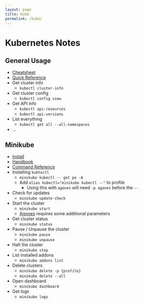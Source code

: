 ```yaml
---
layout: page
title: Kube
permalink: /kube/
---
```


# Kubernetes Notes

## General Usage

* [Cheatsheet](https://www.bluematador.com/learn/kubectl-cheatsheet)
* [Quick Reference](https://kubernetes.io/docs/reference/kubectl/quick-reference/)
* Get cluster info
  * `kubectl cluster-info`
* Get cluster config
  * `kubectl config view`
* Get API info
  * `kubectl api-resources`
  * `kubectl api-versions`
* List everything
  * `kubectl get all --all-namespaces`
* ... 

## Minikube

* [Install](https://minikube.sigs.k8s.io/docs/start/)
* [Handbook](https://minikube.sigs.k8s.io/docs/handbook/)
* [Command Reference](https://minikube.sigs.k8s.io/docs/commands/)
* Installing `kubtectl`
  * `minikube kubectl -- get po -A`
  * Add `alias kubectl="minikube kubectl --"` to profile
      * Using this with `agones` will need `-p agones` before the `--`
* Check for updates
  * `minikube update-check`
* Start the cluster
  * `minikube start`
  * [Agones](/agones) requires some additional parameters
* Get cluster status
  * `minikube status`
* Pause / Unpause the cluster
  * `minikube pause`
  * `minikube unpause`
* Halt the cluster
  * `minikube stop`
* List installed addons
  * `minikube addons list`
* Delete clusters
  * `minikube delete -p {profile}`
  * `minikube delete --all`
* Open dashboard
  * `minikube dashboard`
* Get logs
  * `minikube logs`
